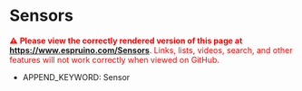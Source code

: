<!--- Copyright (c) 2013 Gordon Williams, Pur3 Ltd. See the file LICENSE for copying permission. -->
Sensors
======

<span style="color:red">:warning: **Please view the correctly rendered version of this page at https://www.espruino.com/Sensors**. Links, lists, videos, search, and other features will not work correctly when viewed on GitHub.</span>

* APPEND_KEYWORD: Sensor
